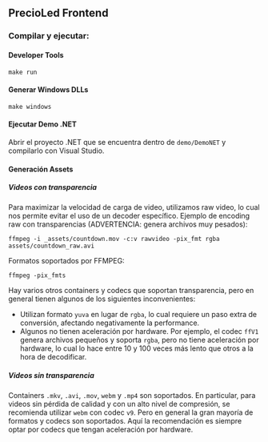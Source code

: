 ## PrecioLed Frontend

### Compilar y ejecutar:

#### Developer Tools

`make run`

#### Generar Windows DLLs

`make windows`

#### Ejecutar Demo .NET

Abrir el proyecto .NET que se encuentra dentro de `demo/DemoNET` y compilarlo con Visual Studio.

#### Generación Assets

##### Videos con transparencia

Para maximizar la velocidad de carga de video, utilizamos raw video, lo cual nos permite evitar el uso de un decoder específico.
Ejemplo de encoding raw con transparencias (ADVERTENCIA: genera archivos muy pesados):

`ffmpeg -i _assets/countdown.mov -c:v rawvideo -pix_fmt rgba assets/countdown_raw.avi`

Formatos soportados por FFMPEG:

`ffmpeg -pix_fmts`

Hay varios otros containers y codecs que soportan transparencia, pero en general tienen algunos de los siguientes inconvenientes:
 - Utilizan formato `yuva` en lugar de `rgba`, lo cual requiere un paso extra de conversión, afectando negativamente la performance.
 - Algunos no tienen aceleración por hardware. Por ejemplo, el codec `ffV1` genera archivos pequeños y soporta `rgba`, pero no tiene aceleración por hardware, lo cual lo hace entre 10 y 100 veces más lento que otros a la hora de decodificar.

##### Videos sin transparencia

Containers `.mkv`, `.avi`, `.mov`, `webm` y `.mp4` son soportados.
En particular, para videos sin pérdida de calidad y con un alto nivel de compresión, se recomienda utilizar `webm` con codec `v9`.
Pero en general la gran mayoría de formatos y codecs son soportados. Aquí la recomendación es siempre optar por codecs que tengan aceleración por hardware.


